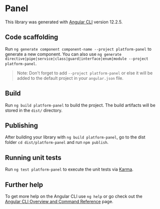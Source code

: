 # Panel

This library was generated with [Angular CLI](https://github.com/angular/angular-cli) version 12.2.5.

## Code scaffolding

Run `ng generate component component-name --project platform-panel` to generate a new component. You can also use `ng generate directive|pipe|service|class|guard|interface|enum|module --project platform-panel`.
> Note: Don't forget to add `--project platform-panel` or else it will be added to the default project in your `angular.json` file. 

## Build

Run `ng build platform-panel` to build the project. The build artifacts will be stored in the `dist/` directory.

## Publishing

After building your library with `ng build platform-panel`, go to the dist folder `cd dist/platform-panel` and run `npm publish`.

## Running unit tests

Run `ng test platform-panel` to execute the unit tests via [Karma](https://karma-runner.github.io).

## Further help

To get more help on the Angular CLI use `ng help` or go check out the [Angular CLI Overview and Command Reference](https://angular.io/cli) page.
